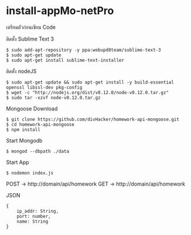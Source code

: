 # install-appMo-netPro
เตรียมตัวก่อนเขียน Code

ติดตั้ง Sublime Text 3
```
$ sudo add-apt-repository -y ppa:webupd8team/sublime-text-3
$ sudo apt-get update
$ sudo apt-get install sublime-text-installer
```
ติดตั้ง nodeJS
```
$ sudo apt-get update && sudo apt-get install -y build-essential openssl libssl-dev pkg-config
$ wget -c "http://nodejs.org/dist/v0.12.0/node-v0.12.0.tar.gz"
$ sudo tar -xzvf node-v0.12.0.tar.gz
```

Mongoose
Download
```
$ git clone https://github.com/divHacker/homework-api-mongoose.git
$ cd homework-api-mongoose
$ npm install
```

Start Mongodb
```
$ mongod --dbpath ./data
```

Start App
```
$ nodemon index.js
```

POST -> http://domain/api/homework
GET -> http://domain/api/homework

JSON
```
{
	ip_addr: String,
	port: number,
	name: String
}
```
